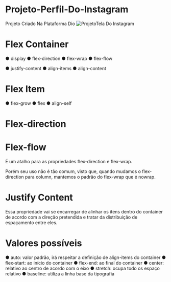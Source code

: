 # Projeto-Perfil-Do-Instagram
Projeto Criado Na Plataforma Dio
![ProjetoTela Do Instagram](https://user-images.githubusercontent.com/39811287/172731370-b09a0056-b814-4214-a3f5-c6f21211f61c.png)

# Flex Container

● display
● flex-direction
● flex-wrap
● flex-flow

● justify-content
● align-items
● align-content

# Flex Item

● flex-grow
● flex
● align-self

# Flex-direction

# Flex-flow

É um atalho para as propriedades flex-direction e flex-wrap.

Porém seu uso não é tão comum, visto que, quando mudamos o
flex-direction para column, mantemos o padrão do flex-wrap que
é nowrap.

# Justify Content

Essa propriedade vai se encarregar de alinhar os itens dentro do
container de acordo com a direção pretendida e tratar da
distribuição de espaçamento entre eles.

# Valores possíveis

● auto: valor padrão, irá respeitar a definição de align-items do
container
● flex-start: ao início do container
● flex-end: ao final do container
● center: relativo ao centro de acordo com o eixo
● stretch: ocupa todo os espaço relativo
● baseline: utiliza a linha base da tipografia
